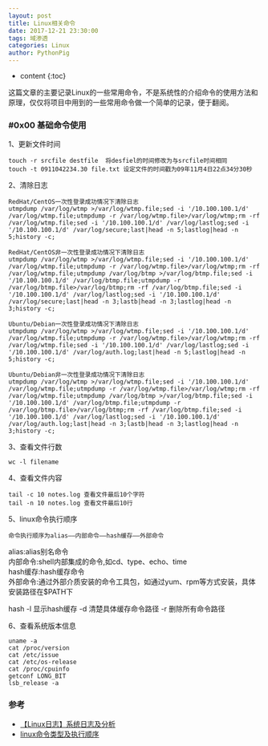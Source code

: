 ```yaml
---
layout: post
title: Linux相关命令
date: 2017-12-21 23:30:00
tags: 域渗透
categories: Linux 
author: PythonPig
---
```

* content
{:toc}

这篇文章的主要记录Linux的一些常用命令，不是系统性的介绍命令的使用方法和原理，仅仅将项目中用到的一些常用命令做一个简单的记录，便于翻阅。




### \#0x00 基础命令使用
1、更新文件时间
```
touch -r srcfile destfile  将desfiel的时间修改为与srcfile时间相同
touch -t 0911042234.30 file.txt 设定文件的时间戳为09年11月4日22点34分30秒
```
2、清除日志
```
RedHat/CentOS一次性登录成功情况下清除日志
utmpdump /var/log/wtmp >/var/log/wtmp.file;sed -i '/10.100.100.1/d' /var/log/wtmp.file;utmpdump -r /var/log/wtmp.file>/var/log/wtmp;rm -rf /var/log/wtmp.file;sed -i '/10.100.100.1/d' /var/log/lastlog;sed -i '/10.100.100.1/d' /var/log/secure;last|head -n 5;lastlog|head -n 5;history -c;
```

```
RedHat/CentOS非一次性登录成功情况下清除日志
utmpdump /var/log/wtmp >/var/log/wtmp.file;sed -i '/10.100.100.1/d' /var/log/wtmp.file;utmpdump -r /var/log/wtmp.file>/var/log/wtmp;rm -rf /var/log/wtmp.file;utmpdump /var/log/btmp >/var/log/btmp.file;sed -i '/10.100.100.1/d' /var/log/btmp.file;utmpdump -r /var/log/btmp.file>/var/log/btmp;rm -rf /var/log/btmp.file;sed -i '/10.100.100.1/d' /var/log/lastlog;sed -i '/10.100.100.1/d' /var/log/secure;last|head -n 3;lastb|head -n 3;lastlog|head -n 3;history -c;
```

```
Ubuntu/Debian一次性登录成功情况下清除日志
utmpdump /var/log/wtmp >/var/log/wtmp.file;sed -i '/10.100.100.1/d' /var/log/wtmp.file;utmpdump -r /var/log/wtmp.file>/var/log/wtmp;rm -rf /var/log/wtmp.file;sed -i '/10.100.100.1/d' /var/log/lastlog;sed -i '/10.100.100.1/d' /var/log/auth.log;last|head -n 5;lastlog|head -n 5;history -c;
```

```
Ubuntu/Debian非一次性登录成功情况下清除日志
utmpdump /var/log/wtmp >/var/log/wtmp.file;sed -i '/10.100.100.1/d' /var/log/wtmp.file;utmpdump -r /var/log/wtmp.file>/var/log/wtmp;rm -rf /var/log/wtmp.file;utmpdump /var/log/btmp >/var/log/btmp.file;sed -i '/10.100.100.1/d' /var/log/btmp.file;utmpdump -r /var/log/btmp.file>/var/log/btmp;rm -rf /var/log/btmp.file;sed -i '/10.100.100.1/d' /var/log/lastlog;sed -i '/10.100.100.1/d' /var/log/auth.log;last|head -n 3;lastb|head -n 3;lastlog|head -n 3;history -c;
```

3、查看文件行数
```
wc -l filename
```

4、查看文件内容
```
tail -c 10 notes.log 查看文件最后10个字符
tail -n 10 notes.log 查看文件最后10行
```

5、linux命令执行顺序  
```
命令执行顺序为alias——内部命令——hash缓存——外部命令
```
alias:alias别名命令  
内部命令:shell内部集成的命令,如cd、type、echo、time  
hash缓存:hash缓存命令  
外部命令:通过外部介质安装的命令工具包，如通过yum、rpm等方式安装，具体安装路径在$PATH下  

hash -l 显示hash缓存 -d 清楚具体缓存命令路径 -r 删除所有命令路径  

6、查看系统版本信息
```
uname -a
cat /proc/version
cat /etc/issue
cat /etc/os-release
cat /proc/cpuinfo
getconf LONG_BIT
lsb_release -a
```

### 参考
* [【Linux日志】系统日志及分析](https://www.cnblogs.com/yingsong/p/6022181.html)
* [linux命令类型及执行顺序](https://blog.51cto.com/wbxue/1947718)